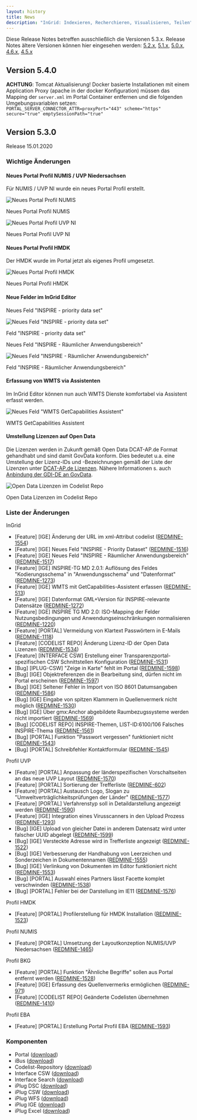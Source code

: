 ```yaml
---
layout: history
title: News
description: "InGrid: Indexieren, Recherchieren, Visualisieren, Teilen"
---
```


Diese Release Notes betreffen ausschließlich die Versionen 5.3.x. Release Notes ältere Versionen können hier eingesehen werden:  [5.2.x](/5.2.0/about/history.html), [5.1.x](/5.1.0/about/history.html), [5.0.x](/5.0.0/about/history.html), [4.6.x](/4.6.0/about/history.html), [4.5.x](/4.5.0/about/history.html)


## Version 5.4.0

**ACHTUNG**: Tomcat Aktualisierung! Docker basierte Installationen mit einem Application Proxy (apache in der docker Konfiguration) müssen das Mapping der `server.xml` im Portal Container entfernen und die folgenden Umgebungsvariablen setzen: `PORTAL_SERVER_CONNECTOR_ATTR=proxyPort="443" scheme="https" secure="true" emptySessionPath="true"` 

## Version 5.3.0

Release 15.01.2020

### Wichtige Änderungen

#### Neues Portal Profil NUMIS / UVP Niedersachsen

Für NUMIS / UVP NI wurde ein neues Portal Profil erstellt.

![Neues Portal Profil NUMIS](../images/530_numis_portal_profile.png "Neues Portal Profil NUMIS")
<figcaption class="figcaption">Neues Portal Profil NUMIS</figcaption>

![Neues Portal Profil UVP NI](../images/530_uvp_ni_portal_profile.png "Neues Portal Profil UVP NI")
<figcaption class="figcaption">Neues Portal Profil UVP NI</figcaption>

#### Neues Portal Profil HMDK

Der HMDK wurde im Portal jetzt als eigenes Profil umgesetzt.

![Neues Portal Profil HMDK](../images/530_hmdk_portal_profile.png "Neues Portal Profil HMDK")
<figcaption class="figcaption">Neues Portal Profil HMDK</figcaption>

#### Neue Felder im InGrid Editor

Neues Feld "INSPIRE - priority data set"

![Neues Feld "INSPIRE - priority data set"](../images/530_ige_field_priority_data_set.PNG "Feld 'INSPIRE - priority data set'")
<figcaption class="figcaption">Feld "INSPIRE - priority data set"</figcaption>

Neues Feld "INSPIRE - Räumlicher Anwendungsbereich"

![Neues Feld "INSPIRE - Räumlicher Anwendungsbereich"](../images/530_ige_field_raeuml_anwber.PNG "Feld 'INSPIRE - Räumlicher Anwendungsbereich'")
<figcaption class="figcaption">Feld "INSPIRE - Räumlicher Anwendungsbereich"</figcaption>

#### Erfassung von WMTS via Assistenten

Im InGrid Editor können nun auch WMTS Dienste komfortabel via Assistent erfasst werden.

![Neues Feld "WMTS GetCapabilities Assistent"](../images/530_ige_wmts_assistant.png "Feld 'WMTS GetCapabilities Assistent'")
<figcaption class="figcaption">WMTS GetCapabilities Assistent</figcaption>


#### Umstellung Lizenzen auf Open Data

Die Lizenzen werden in Zukunft gemäß Open Data DCAT-AP.de Format gehandhabt und sind damit GovData konform.
Dies bedeutet u.a. eine Umstellung der Lizenz-IDs und -Bezeichnungen gemäß der Liste der Lizenzen unter [DCAT-AP.de Lizenzen](https://www.dcat-ap.de/def/licenses/).
Nähere Informationen s. auch [Anbindung der GDI-DE an GovData](https://wiki.gdi-de.org/display/gdk/Anbindung+der+GDI-DE+an+GovData).

![Open Data Lizenzen im Codelist Repo](../images/530_codelistrepo_opendata_lizenzen.png "Open Data Lizenzen im Codelist Repo")
<figcaption class="figcaption">Open Data Lizenzen im Codelist Repo</figcaption>

### Liste der Änderungen

InGrid

- [Feature] [IGE] Änderung der URL im xml-Attribut codelist ([REDMINE-1554](https://redmine.informationgrid.eu/issues/1554))
- [Feature] [IGE] Neues Feld "INSPIRE - Priority Dataset" ([REDMINE-1516](https://redmine.informationgrid.eu/issues/1516))
- [Feature] [IGE] Neues Feld "INSPIRE - Räumlicher Anwendungsbereich" ([REDMINE-1517](https://redmine.informationgrid.eu/issues/1517))
- [Feature] [IGE] INSPIRE-TG MD 2.0.1: Auflösung des Feldes "Kodierungsschema" in "Anwendungsschema" und "Datenformat" ([REDMINE-1273](https://redmine.informationgrid.eu/issues/1273))
- [Feature] [IGE] WMTS mit GetCapabilities-Assistent erfassen ([REDMINE-513](https://redmine.informationgrid.eu/issues/513))
- [Feature] [IGE] Datenformat GML+Version für INSPIRE-relevante Datensätze ([REDMINE-1272](https://redmine.informationgrid.eu/issues/1272))
- [Feature] [IGE] INSPIRE TG MD 2.0: ISO-Mapping der Felder Nutzungsbedingungen und Anwendungseinschränkungen normalisieren ([REDMINE-1220](https://redmine.informationgrid.eu/issues/1220))
- [Feature] [PORTAL] Vermeidung von Klartext Passwörtern in E-Mails ([REDMINE-1118](https://redmine.informationgrid.eu/issues/1118))
- [Feature] [CODELIST REPO] Änderung Lizenz-ID der Open Data Lizenzen ([REDMINE-1534](https://redmine.informationgrid.eu/issues/1534))
- [Feature] [INTERFACE CSW] Erstellung einer Transparenzportal-spezifischen CSW Schnittstellen Konfiguration ([REDMINE-1531](https://redmine.informationgrid.eu/issues/1531))
- [Bug] [IPLUG-CSW] "Zeige in Karte" fehlt im Portal ([REDMINE-1598](https://redmine.informationgrid.eu/issues/1598))
- [Bug] [IGE] Objektreferenzen die in Bearbeitung sind, dürfen nicht im Portal erscheinen ([REDMINE-1597](https://redmine.informationgrid.eu/issues/1597))
- [Bug] [IGE] Seltener Fehler in Import von ISO 8601 Datumsangaben ([REDMINE-1586](https://redmine.informationgrid.eu/issues/1586))
- [Bug] [IGE] Eingabe von spitzen Klammern in Quellenvermerk nicht möglich ([REDMINE-1530](https://redmine.informationgrid.eu/issues/1530))
- [Bug] [IGE] Über gmx:Anchor abgebildete Raumbezugssysteme werden nicht importiert ([REDMINE-1569](https://redmine.informationgrid.eu/issues/1569))
- [Bug] [CODELIST REPO] INSPIRE-Themen, LIST-ID:6100/106 Falsches INSPIRE-Thema ([REDMINE-1561](https://redmine.informationgrid.eu/issues/1561))
- [Bug] [PORTAL] Funktion "Passwort vergessen" funktioniert nicht ([REDMINE-1543](https://redmine.informationgrid.eu/issues/1543))
- [Bug] [PORTAL] Schreibfehler Kontaktformular ([REDMINE-1545](https://redmine.informationgrid.eu/issues/1545))

Profil UVP

- [Feature] [PORTAL] Anpassung der länderspezifischen Vorschaltseiten an das neue UVP Layout ([REDMINE-1570](https://redmine.informationgrid.eu/issues/1570))
- [Feature] [PORTAL] Sortierung der Trefferliste ([REDMINE-602](https://redmine.informationgrid.eu/issues/602))
- [Feature] [PORTAL] Austausch Logo, Slogan zu "Umweltverträglichkeitsprüfungen der Länder" ([REDMINE-1577](https://redmine.informationgrid.eu/issues/1577))
- [Feature] [PORTAL] Verfahrenstyp soll in Detaildarstellung angezeigt werden ([REDMINE-1590](https://redmine.informationgrid.eu/issues/1590))
- [Feature] [IGE] Integration eines Virusscanners in den Upload Prozess ([REDMINE-1293](https://redmine.informationgrid.eu/issues/1293))
- [Bug] [IGE] Upload von gleicher Datei in anderem Datensatz wird unter falscher UUID abgelegt ([REDMINE-1599](https://redmine.informationgrid.eu/issues/1599))
- [Bug] [IGE] Versteckte Adresse wird in Trefferliste angezeigt ([REDMINE-1522](https://redmine.informationgrid.eu/issues/1522))
- [Bug] [IGE] Verbesserung der Handhabung von Leerzeichen und Sonderzeichen in Dokumentennamen ([REDMINE-1555](https://redmine.informationgrid.eu/issues/1555))
- [Bug] [IGE] Verlinkung von Dokumenten im Editor funktioniert nicht ([REDMINE-1553](https://redmine.informationgrid.eu/issues/1553))
- [Bug] [PORTAL] Auswahl eines Partners lässt Facette komplet verschwinden ([REDMINE-1538](https://redmine.informationgrid.eu/issues/1538))
- [Bug] [PORTAL] Fehler bei der Darstellung im IE11 ([REDMINE-1576](https://redmine.informationgrid.eu/issues/1576))

Profil HMDK

- [Feature] [PORTAL] Profilerstellung für HMDK Installation ([REDMINE-1523](https://redmine.informationgrid.eu/issues/1523))

Profil NUMIS

- [Feature] [PORTAL] Umsetzung der Layoutkonzeption NUMIS/UVP Niedersachsen ([REDMINE-1465](https://redmine.informationgrid.eu/issues/1465))

Profil BKG

- [Feature] [PORTAL] Funktion "Ähnliche Begriffe" sollen aus Portal entfernt werden ([REDMINE-1528](https://redmine.informationgrid.eu/issues/1528))
- [Feature] [IGE] Erfassung des Quellenvermerks ermöglichen ([REDMINE-971](https://redmine.informationgrid.eu/issues/971))
- [Feature] [CODELIST REPO] Geänderte Codelisten übernehmen ([REDMINE-1410](https://redmine.informationgrid.eu/issues/1410))

Profil EBA

- [Feature] [PORTAL] Erstellung Portal Profil EBA ([REDMINE-1593](https://redmine.informationgrid.eu/issues/1593))

### Komponenten

- Portal ([download](https://distributions.informationgrid.eu/ingrid-portal/5.3.0/))
- iBus ([download](https://distributions.informationgrid.eu/ingrid-ibus/5.3.0/))
- Codelist-Repository ([download](https://distributions.informationgrid.eu/ingrid-codelist-repository/5.3.0/))
- Interface CSW ([download](https://distributions.informationgrid.eu/ingrid-interface-csw/5.3.0/))
- Interface Search ([download](https://distributions.informationgrid.eu/ingrid-interface-search/5.3.0/))
- iPlug DSC ([download](https://distributions.informationgrid.eu/ingrid-iplug-dsc/5.3.0/))
- iPlug CSW ([download](https://distributions.informationgrid.eu/ingrid-iplug-csw-dsc/5.3.0/))
- iPlug WFS ([download](https://distributions.informationgrid.eu/ingrid-iplug-wfs-dsc/5.3.0/))
- iPlug IGE ([download](https://distributions.informationgrid.eu/ingrid-iplug-ige/5.3.0/))
- iPlug Excel ([download](https://distributions.informationgrid.eu/ingrid-iplug-excel/5.3.0/))

